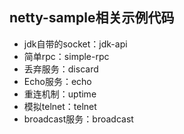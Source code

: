 ## netty-sample相关示例代码

* jdk自带的socket：jdk-api
* 简单rpc：simple-rpc
* 丢弃服务：discard
* Echo服务：echo
* 重连机制：uptime
* 模拟telnet：telnet
* broadcast服务：broadcast